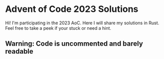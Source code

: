 # Advent of Code 2023 Solutions
Hi! I'm participating in the 2023 AoC. Here I will share my solutions in Rust. Feel free to take a peek if your stuck or need a hint. 
## **Warning: Code is uncommented and barely readable**
